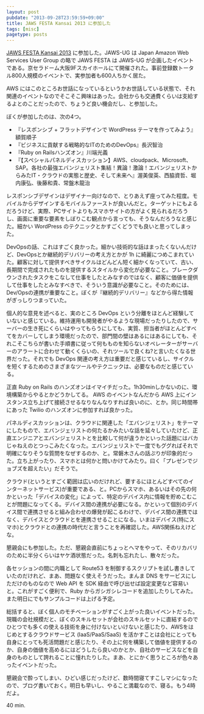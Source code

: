 ```yaml
---
layout: post
pubdate: "2013-09-28T23:59:59+09:00"
title: JAWS FESTA Kansai 2013 に参加した
tags: [misc]
pagetype: posts
---
```

[JAWS FESTA Kansai 2013][jawsfesta] に参加した。JAWS-UG は Japan Amazon Web Services User Group の略で JAWS FESTA は JAWS-UG が企画したイベントである。京セラドーム大阪9Fスカイホールにて開催された。事前登録数トータル800人規模のイベントで、実参加者も600人ちかく居た。

AWS にはこのところお世話になっているというかお世話している状態で、それ関連のイベントなのでそこそこ興味はあった。会社からも交通費くらいは支給するよとのことだったので、ちょうど良い機会だし、と参加した。

ぼくが参加したのは、次の4つ。
- 『レスポンシブ + フラットデザインで WordPress テーマを作ってみよう』額賀順子
- 『ビジネスに貢献する戦略的なITのためのDevOps』長沢智治
- 『Ruby on Railsハンズオン』川端光義
- 『【スペシャルパネルディスカッション】AWS、cloudpack、Microsoft、SAP。各社の最強エバンジェリスト集結！異論！激論！エバンジェリストからみたIT・クラウドの実態と歴史、そして未来へ』渥美俊英、西脇資哲、堀内康弘、後藤和貴、常盤木龍治

レスポンシブデザインはデザイナー向けなので、とりあえず座ってみた程度。モバイルからデザインするモバイルファーストが良いんだと。ターゲットにもよるだろうけど、実際、PCサイトよりもスマホサイトの方がよく見られるだろうし、画面に重要な要素をしぼりこむ観点から言っても、そうなんだろうなと感じた。細かい WordPress のテクニックとかすごくどうでも良いと思ってしまった。

DevOpsの話、これはすごく良かった。細かい技術的な話はまったくないんだけど、DevOpsとか継続的デリバリーの考え方とかが 1h に綺麗につめこまれていた。顧客に対して提供すべきサイクルはどんどん短く細かくなっていて、古い、長期間で完成されたものを提供するスタイルから変化が必要なこと。ブレークダウンされたタスクをこなして仕事をしたとみなすのではなく、顧客に価値を提供して仕事をしたとみなすべきで、そういう意識が必要なこと。そのためには、Dev/Opsの連携が重要なこと。ぼくが『継続的デリバリー』などから得た情報がぎっしりつまっていた。

個人的な意見を述べると、実のところ DevOps という分離をほとんど経験していないと感じている。維持運用も開発者がやるような現場だったりしたので、サーバーの生き死にくらいはやってもらうにしても、実質、担当者がほとんどすべてをカバーしてしまう環境だったので、部門間の壁はあるにはあるにしても、それこそこちらが書いた手順書に従って何もものを知らないオペレーターがサーバーのアラートに合わせて動くくらいの、それツールで良くね?と言いたくなる世界だった。それでも DevOps 関連の考え方は重要だと感じているし、サイクルを短くするためのさまざまなツールやテクニックは、必要なものだと感じている。

正直 Ruby on Rails のハンズオンはイマイチだった。1h30minしかないのに、環境構築からやるとかどうかしてる。 AWS のイベントなんだから AWS 上にインスタンス立ち上げて接続させるなりなんなりすれば良いのに、とか。同じ時間帯にあった Twilio のハンズオンに参加すれば良かった。

パネルディスカッションは、クラウドに関連した「エバンジェリスト」をテーマにしたもので、エバンジェリストの何たるかみたいな話を延々していたけど、正直エンジニアとエバンジェリストとを比較して何が違うかといった話題にはバカじゃねえのとつっこみたくなった。エバンジェリストで一度でもググればそれで明確になりそうな質問をなぜするのか、と。常磐木さんの話ぷりが印象的だった。立ち上がったり、スマホとは何かと問いかけてみたり。曰く「プレゼンでジョブズを超えたい」だそうで。

クラウド(というとすごく範囲は広いのだけれど、要するにほとんどすべてのインターネットサービス)が重要である、と。PCからスマホ、あるいはその先の何かといった「デバイスの変化」によって、特定のデバイス内に情報を貯めこむことが問題になってくる。デバイス間の連携が必要になる。かといって個別のデバイス間で連携させると組み合わせの爆発が起こるわけで、デバイス間の連携ではなく、デバイスとクラウドとを連携させることになる。いまはデバイス(特にスマホ)とクラウドとの連携の時代だと言うことを再確認した。AWS関係ねえけどな。

懇親会にも参加した。ただ、懇親会直前にちょっとヘマをやって、そのリカバリのために半分くらいはヤケ酒状態だった。名刺も忘れたし、散々だった。

各セッションの間に内職として Route53 を制御するスクリプトを試し書きしていたのだけれど、まあ、問題なく使えそうだった。まんま DNS をサービスにしただけのものなので Web API を SDK 経由で呼び出せば設定変更など容易いと。これがすごく便利で、Ruby からガシガシレコードを追加したりしてみた。また明日にでもサンプルコードは上げる予定。

総括すると、ぼく個人のモチベーションがすごく上がった良いイベントだった。現職の会社規模だと、ぼくのスキルセットが会社のスキルセットに直結するのでひとつでも多くの使える技術を身に付けないといけないと感じたり、AWSをはじめとするクラウドサービス (IaaS/PaaS/SaaS) を活かすことは会社にとっても自身にとっても死活問題だと感じたり、その上に何を構築して価値を提供するのか、自身の価値を高めるにはどうしたら良いのかとか、自社のサービスなどを自身のものとして誇れることに憧れたりした。まあ、とにかく思うところが色々あったイベントだった。

懇親会で酔ってしまい、ひどい感じだったけど、数時間寝てすこしマシになったので、ブログ書いておく。明日も早いし、やること満載なので、寝る。もう4時だよ。

40 min.

[jawsfesta]: http://jfk2013.jaws-ug.jp/
[jawsfesta-timetable]: http://jfk2013.jaws-ug.jp/timetable/

